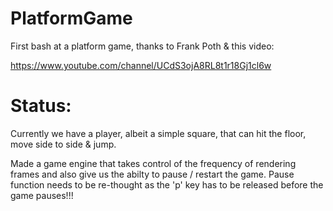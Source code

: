 # PlatformGame

First bash at a platform game, thanks to Frank Poth & this video:

https://www.youtube.com/channel/UCdS3ojA8RL8t1r18Gj1cl6w

# Status:

Currently we have a player, albeit a simple square, that can hit the floor, move side to side & jump.

Made a game engine that takes control of the frequency of rendering frames and also give us the abilty to pause / restart the game. Pause function needs to be re-thought as the 'p' key has to be released before the game pauses!!!
